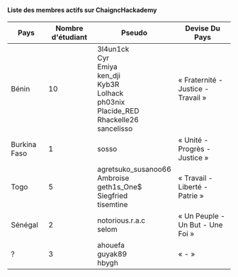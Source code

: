 #### Liste des membres actifs sur ChaigncHackademy

| Pays         	| Nombre d'étudiant 	| Pseudo                                                                                                         	| Devise Du Pays                     	|
|--------------	|-------------------	|----------------------------------------------------------------------------------------------------------------	|------------------------------------	|
| Bénin        	| 10                	| 3l4un1ck<br>Cyr<br>Emiya<br>ken_dji<br>Kyb3R<br>Lolhack<br>ph03nix<br>Placide_RED<br>Rhackelle26<br>sancelisso 	| « Fraternité - Justice - Travail » 	|
| Burkina Faso 	| 1                 	| sosso                                                                                                          	| « Unité - Progrès - Justice »      	|
| Togo         	| 5                 	| agretsuko_susanoo66<br>Ambroise<br>geth1s_One$<br>Siegfried<br>tisemtine                                       	| « Travail - Liberté - Patrie »     	|
| Sénégal      	| 2                 	| notorious.r.a.c<br>selom                                                                                       	| « Un Peuple - Un But - Une Foi »   	|
| ?            	| 3                 	| ahouefa<br>guyak89<br>hbygh                                                                                    	| « - »                              	|